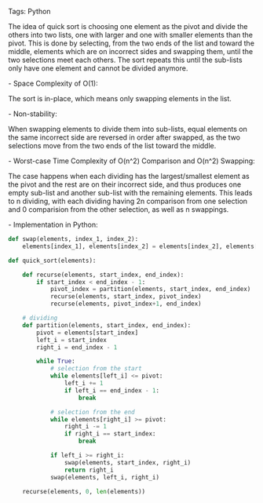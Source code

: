 Tags: Python

The idea of quick sort is choosing one element as the pivot and divide the others into two lists, one with larger and one with smaller elements than the pivot. This is done by selecting, from the two ends of the list and toward the middle, elements which are on incorrect sides and swapping them, until the two selections meet each others. The sort repeats this until the sub-lists only have one element and cannot be divided anymore.

\- Space Complexity of O(1):

The sort is in-place, which means only swapping elements in the list.

\- Non-stability:

When swapping elements to divide them into sub-lists, equal elements on the same incorrect side are reversed in order after swapped, as the two selections move from the two ends of the list toward the middle.

\- Worst-case Time Complexity of O(n^2) Comparison and O(n^2) Swapping:

The case happens when each dividing has the largest/smallest element as the pivot and the rest are on their incorrect side, and thus produces one empty sub-list and another sub-list with the remaining elements. This leads to n dividing, with each dividing having 2n comparison from one selection and 0 comparision from the other selection, as well as n swappings.

\- Implementation in Python:

```python
def swap(elements, index_1, index_2):
    elements[index_1], elements[index_2] = elements[index_2], elements[index_1]

def quick_sort(elements):

    def recurse(elements, start_index, end_index):
        if start_index < end_index - 1:
            pivot_index = partition(elements, start_index, end_index)
            recurse(elements, start_index, pivot_index)
            recurse(elements, pivot_index+1, end_index)

    # dividing
    def partition(elements, start_index, end_index):
        pivot = elements[start_index]
        left_i = start_index
        right_i = end_index - 1

        while True:
            # selection from the start
            while elements[left_i] <= pivot:
                left_i += 1
                if left_i == end_index - 1:
                    break

            # selection from the end
            while elements[right_i] >= pivot:
                right_i -= 1
                if right_i == start_index:
                    break

            if left_i >= right_i:
                swap(elements, start_index, right_i)
                return right_i
            swap(elements, left_i, right_i)

    recurse(elements, 0, len(elements))
```
